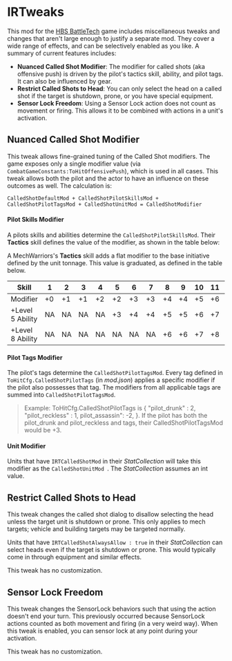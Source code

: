 # IRTweaks
This mod for the [HBS BattleTech](http://battletechgame.com/) game includes miscellaneous tweaks and changes that aren't large enough to justify a separate mod. They cover a wide range of effects, and can be selectively enabled as you like. A summary of current features includes:

* **Nuanced Called Shot Modifier**: The modifier for called shots (aka offensive push) is driven by the pilot's tactics skill, ability, and pilot tags. It can also be influenced by gear.
* **Restrict Called Shots to Head**: You can only select the head on a called shot if the target is shutdown, prone, or you have special equipment.
* **Sensor Lock Freedom**: Using a Sensor Lock action does not count as movement or firing. This allows it to be combined with actions in a unit's activation.

## Nuanced Called Shot Modifier

This tweak allows fine-grained tuning of the Called Shot modifiers. The game exposes only a single modifier value (via `CombatGameConstants:ToHitOffensivePush`), which is used in all cases. This tweak allows both the pilot and the actor to have an influence on these outcomes as well. The calculation is:

`CalledShotDefaultMod + CalledShotPilotSkillsMod + CalledShotPilotTagsMod + CalledShotUnitMod = CalledShotModifier`

#### Pilot Skills Modifier

A pilots skills and abilities determine the `CalledShotPilotSkillsMod`. Their **Tactics** skill defines the value of the modifier, as shown in the table below:

A MechWarriors's **Tactics** skill adds a flat modifier to the base initiative defined by the unit tonnage. This value is graduated, as defined in the table below.

| Skill            | 1    | 2    | 3    | 4    | 5    | 6    | 7    | 8    | 9    | 10   | 11   | 12   | 13   |
| ---------------- | ---- | ---- | ---- | ---- | ---- | ---- | ---- | ---- | ---- | ---- | ---- | ---- | ---- |
| Modifier         | +0   | +1   | +1   | +2   | +2   | +3   | +3   | +4   | +4   | +5   | +6   | +7   | +8   |
| +Level 5 Ability | NA   | NA   | NA   | NA   | +3   | +4   | +4   | +5   | +5   | +6   | +7   | +8   | +9   |
| +Level 8 Ability | NA   | NA   | NA   | NA   | NA   | NA   | NA   | +6   | +6   | +7   | +8   | +9   | +10  |

#### Pilot Tags Modifier

The pilot's tags determine the `CalledShotPilotTagsMod`. Every tag defined in `ToHitCfg.CalledShotPilotTags` (in _mod.json_) applies a specific modifier if the pilot also possesses that tag. The modifiers from all applicable tags are summed into `CalledShotPilotTagsMod`.

> Example: ToHitCfg.CalledShotPilotTags is { "pilot_drunk" : 2, "pilot_reckless" : 1, pilot_assassin": -2,  }. If the pilot has both the pilot_drunk and pilot_reckless and tags, their CalledShotPilotTagsMod would be +3. 

#### Unit Modifier

Units that have `IRTCalledShotMod` in their _StatCollection_ will take this modifier as the `CalledShotUnitMod `. The _StatCollection_ assumes an int value.

## Restrict Called Shots to Head

This tweak changes the called shot dialog to disallow selecting the head unless the target unit is shutdown or prone. This only applies to mech targets; vehicle and building targets may be targeted normally.

Units that have `IRTCalledShotAlwaysAllow : true` in their _StatCollection_ can select heads even if the target is shutdown or prone. This would typically come in through equipment and similar effects.

This tweak has no customization. 

## Sensor Lock Freedom

This tweak changes the SensorLock behaviors such that using the action doesn't end your turn. This previously occurred because SensorLock actions counted as both movement and firing (in a very weird way). When this tweak is enabled, you can sensor lock at any point during your activation.

This tweak has no customization. 